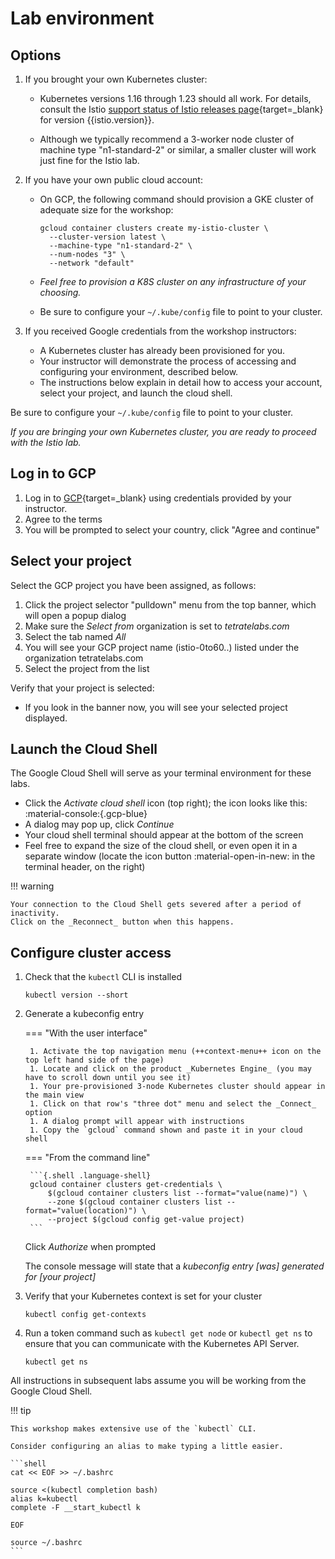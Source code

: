 # Lab environment

## Options

1. If you brought your own Kubernetes cluster:

    - Kubernetes versions 1.16 through 1.23 should all work.  For details, consult the Istio [support status of Istio releases page](https://istio.io/latest/docs/releases/supported-releases/#support-status-of-istio-releases){target=_blank} for version {{istio.version}}.

    - Although we typically recommend a 3-worker node cluster of machine type "n1-standard-2" or similar, a smaller cluster will work just fine for the Istio lab.

1. If you have your own public cloud account:

    - On GCP, the following command should provision a GKE cluster of adequate size for the workshop:

        ```shell
        gcloud container clusters create my-istio-cluster \
          --cluster-version latest \
          --machine-type "n1-standard-2" \
          --num-nodes "3" \
          --network "default"
        ```

    - _Feel free to provision a K8S cluster on any infrastructure of your choosing._

    - Be sure to configure your `~/.kube/config` file to point to your cluster.

1. If you received Google credentials from the workshop instructors:

    - A Kubernetes cluster has already been provisioned for you.
    - Your instructor will demonstrate the process of accessing and configuring your environment, described below.
    - The instructions below explain in detail how to access your account, select your project, and launch the cloud shell.

Be sure to configure your `~/.kube/config` file to point to your cluster.

_If you are bringing your own Kubernetes cluster, you are ready to proceed with the Istio lab._

## Log in to GCP

1. Log in to [GCP](https://console.cloud.google.com/){target=_blank} using credentials provided by your instructor.
1. Agree to the terms
1. You will be prompted to select your country, click "Agree and continue"

## Select your project

Select the GCP project you have been assigned, as follows:

1. Click the project selector "pulldown" menu from the top banner, which will open a popup dialog
1. Make sure the _Select from_ organization is set to _tetratelabs.com_
1. Select the tab named _All_
1. You will see your GCP project name (istio-0to60..) listed under the organization tetratelabs.com
1. Select the project from the list

Verify that your project is selected:

- If you look in the banner now, you will see your selected project displayed.

## Launch the Cloud Shell

The Google Cloud Shell will serve as your terminal environment for these labs.

- Click the _Activate cloud shell_ icon (top right); the icon looks like this: :material-console:{.gcp-blue}
- A dialog may pop up, click _Continue_
- Your cloud shell terminal should appear at the bottom of the screen
- Feel free to expand the size of the cloud shell, or even open it in a separate window (locate the icon button :material-open-in-new: in the terminal header, on the right)

!!! warning

    Your connection to the Cloud Shell gets severed after a period of inactivity.
    Click on the _Reconnect_ button when this happens.

## Configure cluster access

1. Check that the `kubectl` CLI is installed

    ```{.shell .language-shell}
    kubectl version --short
    ```

1. Generate a kubeconfig entry

    === "With the user interface"

        1. Activate the top navigation menu (++context-menu++ icon on the top left hand side of the page)
        1. Locate and click on the product _Kubernetes Engine_ (you may have to scroll down until you see it)
        1. Your pre-provisioned 3-node Kubernetes cluster should appear in the main view
        1. Click on that row's "three dot" menu and select the _Connect_ option
        1. A dialog prompt will appear with instructions
        1. Copy the `gcloud` command shown and paste it in your cloud shell

    === "From the command line"

        ```{.shell .language-shell}
        gcloud container clusters get-credentials \
            $(gcloud container clusters list --format="value(name)") \
            --zone $(gcloud container clusters list --format="value(location)") \
            --project $(gcloud config get-value project)
        ```

    Click _Authorize_ when prompted

    The console message will state that a _kubeconfig entry [was] generated for [your project]_

1. Verify that your Kubernetes context is set for your cluster

    ```{.shell .language-shell}
    kubectl config get-contexts
    ```

1. Run a token command such as `kubectl get node` or `kubectl get ns` to ensure that you can communicate with the Kubernetes API Server.

    ```{.shell .language-shell}
    kubectl get ns
    ```

All instructions in subsequent labs assume you will be working from the Google Cloud Shell.

!!! tip

    This workshop makes extensive use of the `kubectl` CLI.

    Consider configuring an alias to make typing a little easier.

    ```shell
    cat << EOF >> ~/.bashrc

    source <(kubectl completion bash)
    alias k=kubectl
    complete -F __start_kubectl k

    EOF

    source ~/.bashrc
    ```
